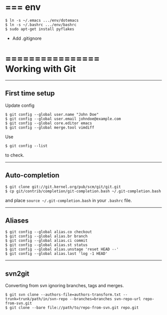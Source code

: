 ===
env
===

    $ ln -s ~/.emacs .../env/dotemacs
    $ ln -s ~/.bashrc .../env/bashrc
    $ sudo apt-get install pyflakes

 * Add .gitignore

================                                                                               
Working with Git                                                                               
================                                                                               
                                                                                               
----------------                                                                               
First time setup                                                                               
----------------                                                                               

Update config

    $ git config --global user.name "John Doe"
    $ git config --global user.email johndoe@example.com
    $ git config --global core.editor emacs
    $ git config --global merge.tool vimdiff

Use

    $ git config --list

to check.

---------------
Auto-completion
---------------

    $ git clone git://git.kernel.org/pub/scm/git/git.git
    $ cp git/contrib/completion/git-completion.bash ~/.git-completion.bash


and place ``source ~/.git-completion.bash`` in your ``.bashrc`` file.

-------
Aliases
-------

    $ git config --global alias.co checkout
    $ git config --global alias.br branch
    $ git config --global alias.ci commit
    $ git config --global alias.st status
    $ git config --global alias.unstage 'reset HEAD --'
    $ git config --global alias.last 'log -1 HEAD'

-------
svn2git
-------

Converting from svn ignoring branches, tags and merges.

    $ git svn clone --authors-file=authors-transform.txt --trunk=trunk/path/in/svn-repo --branches=branches svn-repo-url repo-from-svn.git
    $ git clone --bare file://path/to/repo-from-svn.git repo.git